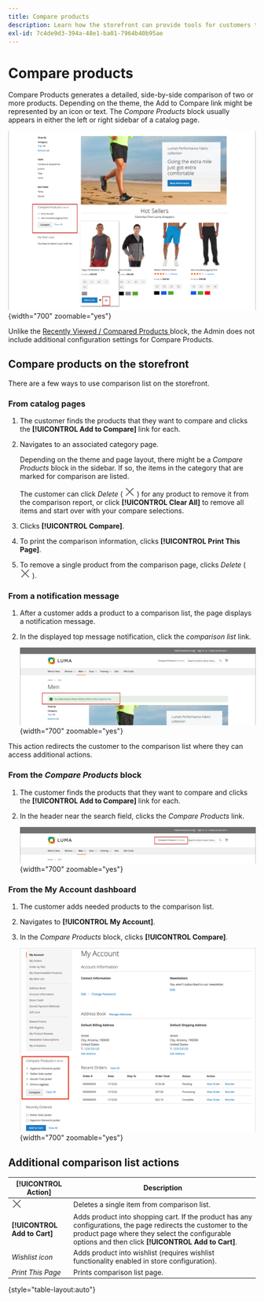 ```yaml
---
title: Compare products
description: Learn how the storefront can provide tools for customers to compare products for more informed purchasing decisions.
exl-id: 7c4de9d3-394a-48e1-ba01-7964b40b95ae
---
```

# Compare products

Compare Products generates a detailed, side-by-side comparison of two or more products. Depending on the theme, the Add to Compare link might be represented by an icon or text. The _Compare Products_ block usually appears in either the left or right sidebar of a catalog page.

![Example storefront - comparison list](./assets/storefront-comparison-list.png){width="700" zoomable="yes"}

Unlike the [Recently Viewed / Compared Products ](products-viewed-compared.md) block, the Admin does not include additional configuration settings for Compare Products.

## Compare products on the storefront

There are a few ways to use comparison list on the storefront.

### From catalog pages

1. The customer finds the products that they want to compare and clicks the **[!UICONTROL Add to Compare]** link for each.

1. Navigates to an associated category page.

   Depending on the theme and page layout, there might be a _Compare Products_ block in the sidebar. If so, the items in the category that are marked for comparison are listed.

   The customer can click _Delete_ ( ![Delete icon](../assets/icon-delete-x.png) ) for any product to remove it from the comparison report, or click **[!UICONTROL Clear All]** to remove all items and start over with your compare selections.

1. Clicks **[!UICONTROL Compare]**.

1. To print the comparison information, clicks **[!UICONTROL Print This Page]**.

1. To remove a single product from the comparison page, clicks _Delete_ ( ![Delete icon](../assets/icon-delete-x.png) ).

### From a notification message

1. After a customer adds a product to a comparison list, the page displays a notification message.

1. In the displayed top message notification, click the _comparison list_ link.

   ![Compare Products Notification](./assets/notification-comparison-list.png){width="700" zoomable="yes"}

This action redirects the customer to the comparison list where they can access additional actions.

### From the _Compare Products_ block

1. The customer finds the products that they want to compare and clicks the **[!UICONTROL Add to Compare]** link for each.

1. In the header near the search field, clicks the _Compare Products_ link.

   ![Compare Products Header](./assets/compare-products-header.png){width="700" zoomable="yes"}

### From the My Account dashboard

1. The customer adds needed products to the comparison list.

1. Navigates to **[!UICONTROL My Account]**.

1. In the _Compare Products_ block, clicks **[!UICONTROL Compare]**.

   ![Compare Products block in customer account dashboard](./assets/my-account-compare-block.png){width="700" zoomable="yes"}

## Additional comparison list actions

|[!UICONTROL Action]|Description|
|------|-----------|
|![Delete icon](../assets/icon-delete-x.png) | Deletes a single item from comparison list.|
|**[!UICONTROL Add to Cart]** | Adds product into shopping cart. If the product has any configurations, the page redirects the customer to the product page where they select the configurable options and then click **[!UICONTROL Add to Cart]**.|
|_Wishlist icon_ | Adds product into wishlist (requires wishlist functionality enabled in store configuration).|
|_Print This Page_ | Prints comparison list page.|

{style="table-layout:auto"}
